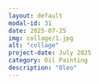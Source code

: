 ```yaml
---
layout: default
modal-id: 31
date: 2025-07-25
img: collage/1.jpg
alt: "collage"
project-date: July 2025
category: Oil Painting
description: "Oleo"
---
```

